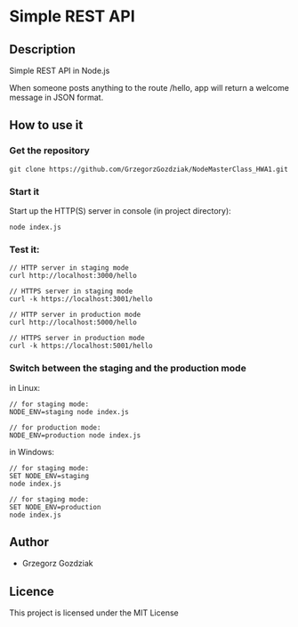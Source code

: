 # Simple REST API

## Description

Simple REST API in Node.js

When someone posts anything to the route /hello, app will return a welcome message in JSON format.

## How to use it

### Get the repository

```
git clone https://github.com/GrzegorzGozdziak/NodeMasterClass_HWA1.git
```

### Start it

Start up the HTTP(S) server in console (in project directory):

```
node index.js
```

### Test it:

```
// HTTP server in staging mode
curl http://localhost:3000/hello

// HTTPS server in staging mode
curl -k https://localhost:3001/hello

// HTTP server in production mode
curl http://localhost:5000/hello

// HTTPS server in production mode
curl -k https://localhost:5001/hello
```

### Switch between the staging and the production mode

in Linux:
```
// for staging mode:
NODE_ENV=staging node index.js

// for production mode:
NODE_ENV=production node index.js
```

in Windows:
```
// for staging mode:
SET NODE_ENV=staging
node index.js

// for staging mode:
SET NODE_ENV=production
node index.js
```

## Author

* Grzegorz Gozdziak

## Licence

This project is licensed under the MIT License
